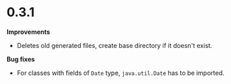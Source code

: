 # 0.3.1

**Improvements**

* Deletes old generated files, create base directory if it doesn't exist.

**Bug fixes**

* For classes with fields of `Date` type, `java.util.Date` has to be imported.
